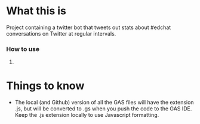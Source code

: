 # What this is
Project containing a twitter bot that tweets out stats about #edchat conversations on Twitter at regular intervals.

### How to use
1.

# Things to know
* The local (and Github) version of all the GAS files will have the extension .js, but will be converted to .gs when you push the code to the GAS IDE. Keep the .js extension locally to use Javascript formatting.
